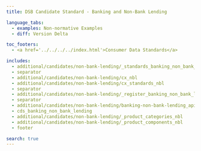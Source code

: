 ```yaml
---
title: DSB Candidate Standard - Banking and Non-Bank Lending

language_tabs:
  - examples: Non-normative Examples
  - diff: Version Delta

toc_footers:
  - <a href='../../../../index.html'>Consumer Data Standards</a>

includes:
  - additional/candidates/non-bank-lending/_standards_banking_non_bank_lending
  - separator
  - additional/candidates/non-bank-lending/cx_nbl
  - additional/candidates/non-bank-lending/cx_standards_nbl
  - separator
  - additional/candidates/non-bank-lending/_register_banking_non_bank_lending
  - separator
  - additional/candidates/non-bank-lending/banking-non-bank-lending_apis
  - cds_banking_non_bank_lending
  - additional/candidates/non-bank-lending/_product_categories_nbl
  - additional/candidates/non-bank-lending/_product_components_nbl
  - footer

search: true
---
```

